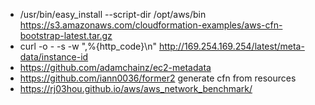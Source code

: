 - /usr/bin/easy_install --script-dir /opt/aws/bin https://s3.amazonaws.com/cloudformation-examples/aws-cfn-bootstrap-latest.tar.gz
- curl -o - -s -w ",%{http_code}\n" http://169.254.169.254/latest/meta-data/instance-id
- https://github.com/adamchainz/ec2-metadata
- https://github.com/iann0036/former2 generate cfn from resources
- https://rj03hou.github.io/aws/aws_network_benchmark/
